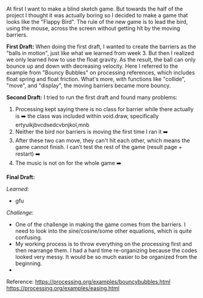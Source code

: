 At first I want to make a blind sketch game. But towards the half of the project I thought it was actually boring so I decided to make a game that looks like
the "Flappy Bird". The rule of the new game is to lead the bird, using the mouse, across the screen without getting hit by the moving barriers. 


**First Draft:**
When doing the first draft, I wanted to create the barriers as the "balls in motion", just like what we learned from week 3. But then I realized we only learned how to use the float gravity. As the result, the ball can only bounce up and down with decreasing velocity. Here I referred to the example from "Bouncy Bubbles" on processing references, which includes float spring and float friction. What's more, with functions like "collide", "move", and "display", the moving barriers became
more bouncy. 


**Second Draft:**
I tried to run the first draft and found many problems: 
1. Processing kept saying there is no class for barrier while there actually is ➡️ the class was included within void.draw, specifically ertyuikjbvcdsedcvbnjkol,mnb
2. Neither the bird nor barriers is moving the first time I ran it ➡️
3. After these two can move, they can't hit each other, which means the game cannot finish. I can't test the rest of the game (result page + restart) ➡️
4. The music is not on for the whole game ➡️

**Final Draft:**

*Learned:*
- gfu

*Challenge:*
- One of the challenge in making the game comes from the barriers. I need to look into the sine/cosine/some other equations, which is quite confusing.
- My working process is to throw everything on the processing first and then rearrange them. I had a hard time re-organizing because the codes looked very messy.
It would be so much easier to be organized from the beginning.
-

Reference:
https://processing.org/examples/bouncybubbles.html
https://processing.org/examples/easing.html
